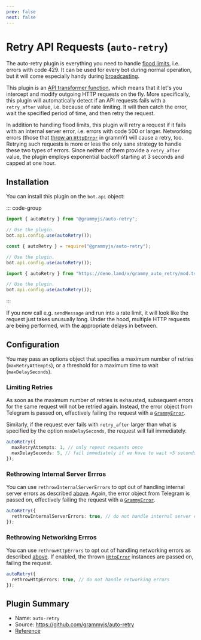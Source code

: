 ```yaml
---
prev: false
next: false
---
```


# Retry API Requests (`auto-retry`)

The auto-retry plugin is everything you need to handle [flood limits](../advanced/flood), i.e. errors with code 429.
It can be used for every bot during normal operation, but it will come especially handy during [broadcasting](../advanced/flood#how-to-broadcast-messages).

This plugin is an [API transformer function](../advanced/transformers), which means that it let's you intercept and modify outgoing HTTP requests on the fly.
More specifically, this plugin will automatically detect if an API requests fails with a `retry_after` value, i.e. because of rate limiting.
It will then catch the error, wait the specified period of time, and then retry the request.

In addition to handling flood limits, this plugin will retry a request if it fails with an internal server error, i.e. errors with code 500 or larger.
Networking errors (those that [throw an `HttpError`](../guide/errors.md#the-httperror-object) in grammY) will cause a retry, too.
Retrying such requests is more or less the only sane strategy to handle these two types of errors.
Since neither of them provide a `retry_after` value, the plugin employs exponential backoff starting at 3 seconds and capped at one hour.

## Installation

You can install this plugin on the `bot.api` object:

::: code-group

```ts [TypeScript]
import { autoRetry } from "@grammyjs/auto-retry";

// Use the plugin.
bot.api.config.use(autoRetry());
```

```js [JavaScript]
const { autoRetry } = require("@grammyjs/auto-retry");

// Use the plugin.
bot.api.config.use(autoRetry());
```

```ts [Deno]
import { autoRetry } from "https://deno.land/x/grammy_auto_retry/mod.ts";

// Use the plugin.
bot.api.config.use(autoRetry());
```

:::

If you now call e.g. `sendMessage` and run into a rate limit, it will look like the request just takes unusually long.
Under the hood, multiple HTTP requests are being performed, with the appropriate delays in between.

## Configuration

You may pass an options object that specifies a maximum number of retries (`maxRetryAttempts`), or a threshold for a maximum time to wait (`maxDelaySeconds`).

### Limiting Retries

As soon as the maximum number of retries is exhausted, subsequent errors for the same request will not be retried again.
Instead, the error object from Telegram is passed on, effectively failing the request with a [`GrammyError`](../guide/errors#the-grammyerror-object).

Similarly, if the request ever fails with `retry_after` larger than what is specified by the option `maxDelaySeconds`, the request will fail immediately.

```ts
autoRetry({
  maxRetryAttempts: 1, // only repeat requests once
  maxDelaySeconds: 5, // fail immediately if we have to wait >5 seconds
});
```

### Rethrowing Internal Server Errros

You can use `rethrowInternalServerErrors` to opt out of handling internal server errors as described [above](#retry-api-requests-auto-retry).
Again, the error object from Telegram is passed on, effectively failing the request with a [`GrammyError`](../guide/errors#the-grammyerror-object).

```ts
autoRetry({
  rethrowInternalServerErrors: true, // do not handle internal server errors
});
```

### Rethrowing Networking Errros

You can use `rethrowHttpErrors` to opt out of handling networking errors as described [above](#retry-api-requests-auto-retry).
If enabled, the thrown [`HttpError`](../guide/errors.md#the-httperror-object) instances are passed on, failing the request.

```ts
autoRetry({
  rethrowHttpErrors: true, // do not handle networking errors
});
```

## Plugin Summary

- Name: `auto-retry`
- Source: <https://github.com/grammyjs/auto-retry>
- [Reference](/ref/auto-retry)
